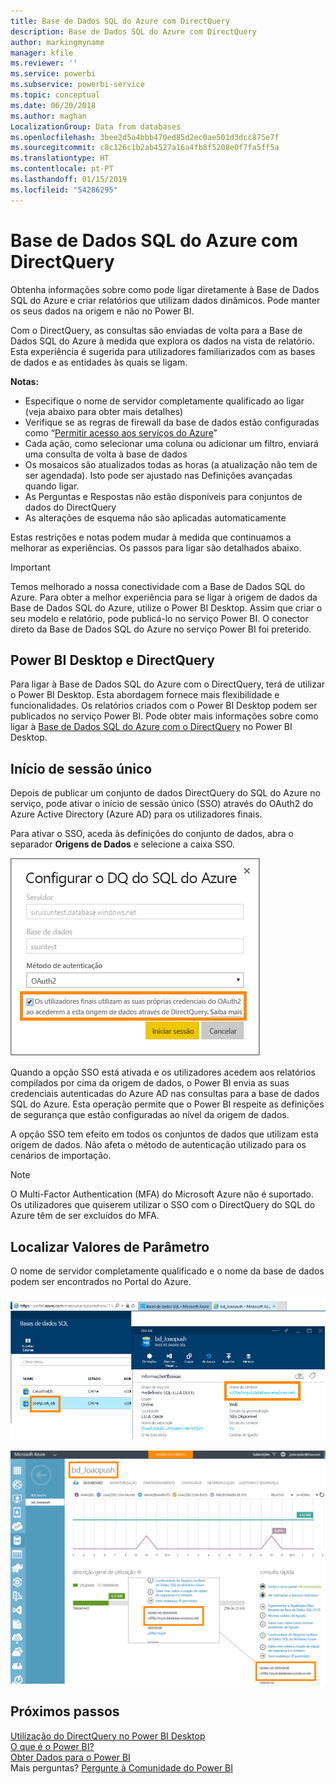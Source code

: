 ```yaml
---
title: Base de Dados SQL do Azure com DirectQuery
description: Base de Dados SQL do Azure com DirectQuery
author: markingmyname
manager: kfile
ms.reviewer: ''
ms.service: powerbi
ms.subservice: powerbi-service
ms.topic: conceptual
ms.date: 06/20/2018
ms.author: maghan
LocalizationGroup: Data from databases
ms.openlocfilehash: 3bee2d5a4bbb470ed85d2ec0ae501d3dcc875e7f
ms.sourcegitcommit: c8c126c1b2ab4527a16a4fb8f5208e0f7fa5ff5a
ms.translationtype: HT
ms.contentlocale: pt-PT
ms.lasthandoff: 01/15/2019
ms.locfileid: "54286295"
---
```

# <a name="azure-sql-database-with-directquery"></a>Base de Dados SQL do Azure com DirectQuery
Obtenha informações sobre como pode ligar diretamente à Base de Dados SQL do Azure e criar relatórios que utilizam dados dinâmicos. Pode manter os seus dados na origem e não no Power BI.

Com o DirectQuery, as consultas são enviadas de volta para a Base de Dados SQL do Azure à medida que explora os dados na vista de relatório. Esta experiência é sugerida para utilizadores familiarizados com as bases de dados e as entidades às quais se ligam.

**Notas:**

* Especifique o nome de servidor completamente qualificado ao ligar (veja abaixo para obter mais detalhes)
* Verifique se as regras de firewall da base de dados estão configuradas como “[Permitir acesso aos serviços do Azure](https://msdn.microsoft.com/library/azure/ee621782.aspx)”
* Cada ação, como selecionar uma coluna ou adicionar um filtro, enviará uma consulta de volta à base de dados
* Os mosaicos são atualizados todas as horas (a atualização não tem de ser agendada). Isto pode ser ajustado nas Definições avançadas quando ligar.
* As Perguntas e Respostas não estão disponíveis para conjuntos de dados do DirectQuery
* As alterações de esquema não são aplicadas automaticamente

Estas restrições e notas podem mudar à medida que continuamos a melhorar as experiências. Os passos para ligar são detalhados abaixo.

> [!Important]
> Temos melhorado a nossa conectividade com a Base de Dados SQL do Azure.  Para obter a melhor experiência para se ligar à origem de dados da Base de Dados SQL do Azure, utilize o Power BI Desktop.  Assim que criar o seu modelo e relatório, pode publicá-lo no serviço Power BI.  O conector direto da Base de Dados SQL do Azure no serviço Power BI foi preterido.
>

## <a name="power-bi-desktop-and-directquery"></a>Power BI Desktop e DirectQuery
Para ligar à Base de Dados SQL do Azure com o DirectQuery, terá de utilizar o Power BI Desktop. Esta abordagem fornece mais flexibilidade e funcionalidades. Os relatórios criados com o Power BI Desktop podem ser publicados no serviço Power BI. Pode obter mais informações sobre como ligar à [Base de Dados SQL do Azure com o DirectQuery](desktop-use-directquery.md) no Power BI Desktop. 

## <a name="single-sign-on"></a>Início de sessão único

Depois de publicar um conjunto de dados DirectQuery do SQL do Azure no serviço, pode ativar o início de sessão único (SSO) através do OAuth2 do Azure Active Directory (Azure AD) para os utilizadores finais. 

Para ativar o SSO, aceda às definições do conjunto de dados, abra o separador **Origens de Dados** e selecione a caixa SSO.

![Configurar a caixa de diálogo DQ do SQL do Azure](media/service-azure-sql-database-with-direct-connect/sso-dialog.png)

Quando a opção SSO está ativada e os utilizadores acedem aos relatórios compilados por cima da origem de dados, o Power BI envia as suas credenciais autenticadas do Azure AD nas consultas para a base de dados SQL do Azure. Esta operação permite que o Power BI respeite as definições de segurança que estão configuradas ao nível da origem de dados.

A opção SSO tem efeito em todos os conjuntos de dados que utilizam esta origem de dados. Não afeta o método de autenticação utilizado para os cenários de importação.

> [!Note]
> O Multi-Factor Authentication (MFA) do Microsoft Azure não é suportado. Os utilizadores que quiserem utilizar o SSO com o DirectQuery do SQL do Azure têm de ser excluídos do MFA.
>

## <a name="finding-parameter-values"></a>Localizar Valores de Parâmetro
O nome de servidor completamente qualificado e o nome da base de dados podem ser encontrados no Portal do Azure.

![](media/service-azure-sql-database-with-direct-connect/azureportnew_update.png)

![](media/service-azure-sql-database-with-direct-connect/azureportal_update.png)

## <a name="next-steps"></a>Próximos passos
[Utilização do DirectQuery no Power BI Desktop](desktop-use-directquery.md)  
[O que é o Power BI?](power-bi-overview.md)  
[Obter Dados para o Power BI](service-get-data.md)  
Mais perguntas? [Pergunte à Comunidade do Power BI](http://community.powerbi.com/)
